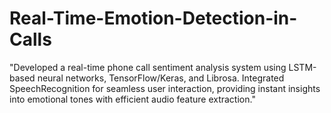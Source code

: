 # Real-Time-Emotion-Detection-in-Calls
"Developed a real-time phone call sentiment analysis system using LSTM-based neural networks, TensorFlow/Keras, and Librosa. Integrated SpeechRecognition for seamless user interaction, providing instant insights into emotional tones with efficient audio feature extraction."
